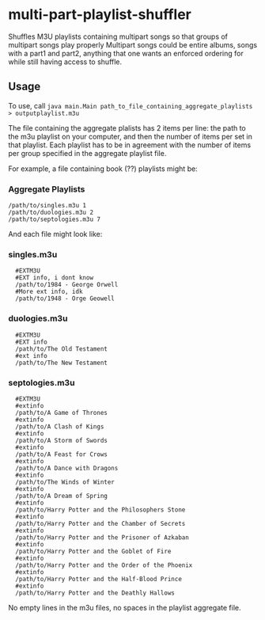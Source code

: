 # multi-part-playlist-shuffler
Shuffles M3U playlists containing multipart songs so that groups of multipart songs play properly
Multipart songs could be entire albums, songs with a part1 and part2, anything that one wants an enforced ordering for while still having access to shuffle. 

## Usage
To use, call `java main.Main path_to_file_containing_aggregate_playlists > outputplaylist.m3u`

The file containing the aggregate plalists has 2 items per line: the path to the m3u playlist on your computer, and then the number of items per set in that playlist. Each playlist has to be in agreement with the number of items per group specified in the aggregate playlist file.

For example, a file containing book (??) playlists might be:

### Aggregate Playlists
```
/path/to/singles.m3u 1
/path/to/duologies.m3u 2
/path/to/septologies.m3u 7
```

And each file might look like:

### singles.m3u
```
  #EXTM3U
  #EXT info, i dont know
  /path/to/1984 - George Orwell
  #More ext info, idk
  /path/to/1948 - Orge Geowell
```

### duologies.m3u
```
  #EXTM3U
  #EXT info
  /path/to/The Old Testament
  #ext info
  /path/to/The New Testament
```

### septologies.m3u
```
  #EXTM3U
  #extinfo
  /path/to/A Game of Thrones
  #extinfo
  /path/to/A Clash of Kings
  #extinfo
  /path/to/A Storm of Swords
  #extinfo
  /path/to/A Feast for Crows
  #extinfo
  /path/to/A Dance with Dragons
  #extinfo
  /path/to/The Winds of Winter
  #extinfo
  /path/to/A Dream of Spring
  #extinfo
  /path/to/Harry Potter and the Philosophers Stone
  #extinfo
  /path/to/Harry Potter and the Chamber of Secrets
  #extinfo
  /path/to/Harry Potter and the Prisoner of Azkaban
  #extinfo
  /path/to/Harry Potter and the Goblet of Fire
  #extinfo
  /path/to/Harry Potter and the Order of the Phoenix
  #extinfo
  /path/to/Harry Potter and the Half-Blood Prince
  #extinfo
  /path/to/Harry Potter and the Deathly Hallows
```

No empty lines in the m3u files, no spaces in the playlist aggregate file.
